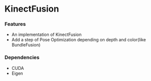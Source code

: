 # KinectFusion
### Features
-  An implementation of KinectFusion
-  Add a step of Pose Optimization depending on depth and color(like BundleFusion)
### Dependencies
- CUDA
- Eigen
